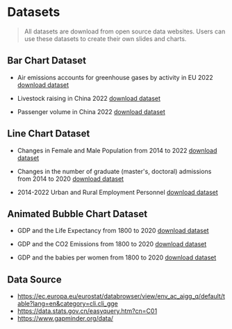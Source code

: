 # Datasets

> All datasets are download from open source data websites. Users can use these datasets to create their own slides and charts.

## Bar Chart Dataset

* Air emissions accounts for greenhouse gases by activity in EU 2022
[download dataset](/VoGe-Homepage/data/bar/air_emissions.csv)

* Livestock raising in China 2022 
[download dataset](/VoGe-Homepage/data/bar/animal_population.csv)

* Passenger volume in China 2022
[download dataset](/VoGe-Homepage/data/bar/transport.csv)

## Line Chart Dataset
* Changes in Female and Male Population from 2014 to 2022
[download dataset](/VoGe-Homepage/data/line/female_male.csv)

* Changes in the number of graduate (master's, doctoral) admissions from 2014 to 2020
[download dataset](/VoGe-Homepage/data/line/grad_student.csv)

* 2014-2022 Urban and Rural Employment Personnel
[download dataset](/VoGe-Homepage/data/line/urban_rural.csv)

## Animated Bubble Chart Dataset
* GDP and the Life Expectancy from 1800 to 2020
[download dataset](/VoGe-Homepage/data/bubble/gdp_life_expectancy.csv)

* GDP and the CO2 Emissions from 1800 to 2020
[download dataset](/VoGe-Homepage/data/bubble/gdp_co2.csv)

* GDP and the babies per women from 1800 to 2020
[download dataset](/VoGe-Homepage/data/bubble/gdp_babies.csv)


## Data Source
* https://ec.europa.eu/eurostat/databrowser/view/env_ac_aigg_q/default/table?lang=en&category=cli.cli_gge
* https://data.stats.gov.cn/easyquery.htm?cn=C01
* https://www.gapminder.org/data/